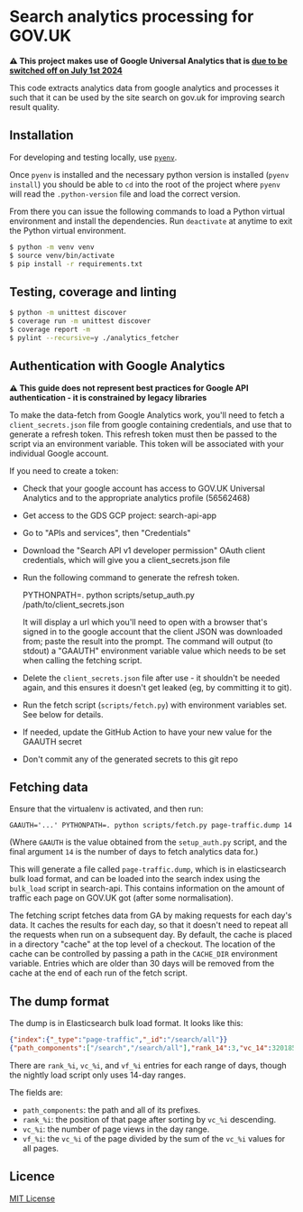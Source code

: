 Search analytics processing for GOV.UK
======================================

**⚠️ This project makes use of Google Universal Analytics that is [due to
be switched off on July 1st 2024](https://support.google.com/analytics/answer/11583528)**

This code extracts analytics data from google analytics and processes it such
that it can be used by the site search on gov.uk for improving search result
quality.

Installation
------------

For developing and testing locally, use [`pyenv`](https://github.com/pyenv/pyenv).

Once `pyenv` is installed and the necessary python version is installed (`pyenv install`)
you should be able to `cd` into the root of the project where `pyenv` will read
the `.python-version` file and load the correct version.

From there you can issue the following commands to load a Python virtual environment and
install the dependencies. Run `deactivate` at anytime to exit the Python virtual
environment.

```bash
$ python -m venv venv
$ source venv/bin/activate
$ pip install -r requirements.txt
```

Testing, coverage and linting
-----------------------------

```bash
$ python -m unittest discover
$ coverage run -m unittest discover
$ coverage report -m
$ pylint --recursive=y ./analytics_fetcher
```

Authentication with Google Analytics
------------------------------------

**⚠️  This guide does not represent best practices for Google API authentication -
it is constrained by legacy libraries**

To make the data-fetch from Google Analytics work, you'll need to fetch a
`client_secrets.json` file from google containing credentials, and use that to
generate a refresh token.  This refresh token must then be passed to the script
via an environment variable. This token will be associated with your individual
Google account.

If you need to create a token:

- Check that your google account has access to GOV.UK Universal Analytics and
  to the appropriate analytics profile (56562468)
- Get access to the GDS GCP project: search-api-app
- Go to "APIs and services", then "Credentials"
- Download the "Search API v1 developer permission" OAuth client credentials,
  which will give you a client_secrets.json file
- Run the following command to generate the refresh token.

     PYTHONPATH=. python scripts/setup_auth.py /path/to/client_secrets.json

  It will display a url which you'll need to open with a browser that's signed
  in to the google account that the client JSON was downloaded from; paste the
  result into the prompt.  The command will output (to stdout) a "GAAUTH"
  environment variable value which needs to be set when calling the fetching
  script.
- Delete the `client_secrets.json` file after use - it shouldn't be needed
  again, and this ensures it doesn't get leaked (eg, by committing it to git).
- Run the fetch script (`scripts/fetch.py`) with environment variables set.
  See below for details.
- If needed, update the GitHub Action to have your new value for the GAAUTH
  secret
- Don't commit any of the generated secrets to this git repo

Fetching data
-------------

Ensure that the virtualenv is activated, and then run:

    GAAUTH='...' PYTHONPATH=. python scripts/fetch.py page-traffic.dump 14

(Where `GAAUTH` is the value obtained from the `setup_auth.py` script, and
the final argument `14` is the number of days to fetch analytics data for.)

This will generate a file called `page-traffic.dump`, which is in elasticsearch
bulk load format, and can be loaded into the search index using the `bulk_load`
script in search-api.  This contains information on the amount of traffic each
page on GOV.UK got (after some normalisation).

The fetching script fetches data from GA by making requests for each day's
data.  It caches the results for each day, so that it doesn't need to repeat
all the requests when run on a subsequent day.  By default, the cache is placed
in a directory "cache" at the top level of a checkout.  The location of the
cache can be controlled by passing a path in the `CACHE_DIR` environment
variable.  Entries which are older than 30 days will be removed from the cache
at the end of each run of the fetch script.

The dump format
---------------

The dump is in Elasticsearch bulk load format.  It looks like this:

```json
{"index":{"_type":"page-traffic","_id":"/search/all"}}
{"path_components":["/search","/search/all"],"rank_14":3,"vc_14":3201853,"vf_14":0.029424856324613228}
```

There are `rank_%i`, `vc_%i`, and `vf_%i` entries for each range of
days, though the nightly load script only uses 14-day ranges.

The fields are:

- `path_components`: the path and all of its prefixes.
- `rank_%i`: the position of that page after sorting by `vc_%i` descending.
- `vc_%i`: the number of page views in the day range.
- `vf_%i`: the `vc_%i` of the page divided by the sum of the `vc_%i` values for all pages.

Licence
-------

[MIT License](LICENCE)
